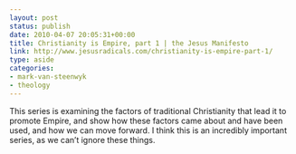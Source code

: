 ```yaml
---
layout: post
status: publish
date: 2010-04-07 20:05:31+00:00
title: Christianity is Empire, part 1 | the Jesus Manifesto
link: http://www.jesusradicals.com/christianity-is-empire-part-1/
type: aside
categories:
- mark-van-steenwyk
- theology
---
```


This series is examining the factors of traditional Christianity that lead it to promote Empire, and show how these factors came about and have been used, and how we can move forward. I think this is an incredibly important series, as we can’t ignore these things.
